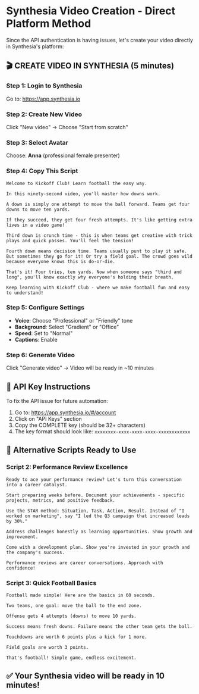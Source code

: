 # Synthesia Video Creation - Direct Platform Method

Since the API authentication is having issues, let's create your video directly in Synthesia's platform:

## 🎬 CREATE VIDEO IN SYNTHESIA (5 minutes)

### Step 1: Login to Synthesia
Go to: https://app.synthesia.io

### Step 2: Create New Video
Click "New video" → Choose "Start from scratch"

### Step 3: Select Avatar
Choose: **Anna** (professional female presenter)

### Step 4: Copy This Script
```
Welcome to Kickoff Club! Learn football the easy way. 

In this ninety-second video, you'll master how downs work. 

A down is simply one attempt to move the ball forward. Teams get four downs to move ten yards. 

If they succeed, they get four fresh attempts. It's like getting extra lives in a video game!

Third down is crunch time - this is when teams get creative with trick plays and quick passes. You'll feel the tension!

Fourth down means decision time. Teams usually punt to play it safe. But sometimes they go for it! Or try a field goal. The crowd goes wild because everyone knows this is do-or-die.

That's it! Four tries, ten yards. Now when someone says "third and long", you'll know exactly why everyone's holding their breath.

Keep learning with Kickoff Club - where we make football fun and easy to understand!
```

### Step 5: Configure Settings
- **Voice**: Choose "Professional" or "Friendly" tone
- **Background**: Select "Gradient" or "Office"
- **Speed**: Set to "Normal"
- **Captions**: Enable

### Step 6: Generate Video
Click "Generate video" → Video will be ready in ~10 minutes

## 🔑 API Key Instructions

To fix the API issue for future automation:

1. Go to: https://app.synthesia.io/#/account
2. Click on "API Keys" section
3. Copy the COMPLETE key (should be 32+ characters)
4. The key format should look like: `xxxxxxxx-xxxx-xxxx-xxxx-xxxxxxxxxxxx`

## 📝 Alternative Scripts Ready to Use

### Script 2: Performance Review Excellence
```
Ready to ace your performance review? Let's turn this conversation into a career catalyst.

Start preparing weeks before. Document your achievements - specific projects, metrics, and positive feedback.

Use the STAR method: Situation, Task, Action, Result. Instead of "I worked on marketing", say "I led the Q3 campaign that increased leads by 30%."

Address challenges honestly as learning opportunities. Show growth and improvement.

Come with a development plan. Show you're invested in your growth and the company's success.

Performance reviews are career conversations. Approach with confidence!
```

### Script 3: Quick Football Basics
```
Football made simple! Here are the basics in 60 seconds.

Two teams, one goal: move the ball to the end zone.

Offense gets 4 attempts (downs) to move 10 yards.

Success means fresh downs. Failure means the other team gets the ball.

Touchdowns are worth 6 points plus a kick for 1 more.

Field goals are worth 3 points.

That's football! Simple game, endless excitement.
```

## ✅ Your Synthesia video will be ready in 10 minutes!